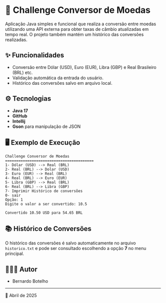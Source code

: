 # 🔄 Challenge Conversor de Moedas

Aplicação Java simples e funcional que realiza a conversão entre moedas utilizando uma API externa para obter taxas de câmbio atualizadas em tempo real. O projeto também mantém um histórico das conversões realizadas.

## ✨ Funcionalidades

- Conversão entre Dólar (USD), Euro (EUR), Libra (GBP) e Real Brasileiro (BRL) etc.
- Validação automática da entrada do usuário.
- Histórico das conversões salvo em arquivo local.

## ⚙️ Tecnologias

- **Java 17**
- **GitHub**
- **Intellij**
- **Gson** para manipulação de JSON

## 🖥️ Exemplo de Execução

```
Challenge Conversor de Moedas
========================================
1- Dólar (USD) --> Real (BRL)
2- Real (BRL) --> Dolar (USD)
3- Euro (EUR) --> Real (BRL)
4- Real (BRL) --> Euro (EUR)
5- Libra (GBP) --> Real (BRL)
6- Real (BRL) --> Libra (GBP)
7- Imprimir Histórico de conversões
0- sair
Opção: 1
Digite o valor a ser convertido: 10.5

Convertido 10.50 USD para 54.65 BRL
```

## 📚 Histórico de Conversões

O histórico das conversões é salvo automaticamente no arquivo `historico.txt` e pode ser consultado escolhendo a opção **7** no menu principal.

## 👨🏻‍💻 Autor

- Bernardo Botelho

---

📅 Abril de 2025

